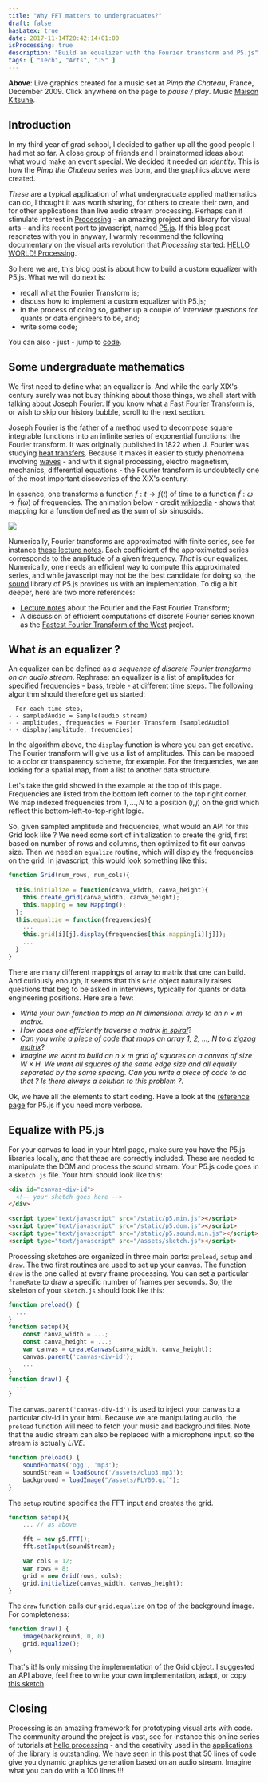 ```yaml
---
title: "Why FFT matters to undergraduates?"
draft: false
hasLatex: true
date: 2017-11-14T20:42:14+01:00
isProcessing: true
description: "Build an equalizer with the Fourier transform and P5.js"
tags: [ "Tech", "Arts", "JS" ]
---
```


<div id="sketch-holder">
  <!-- p5 sketch goes here -->
</div>

**Above**: Live graphics created for a music set at *Pimp the Chateau*, France, December 2009. Click anywhere on the page to *pause / play*. Music [Maison Kitsune](https://shop.kitsune.fr/music/music/compilation.html?___store=kitsune_fr_fr).

## Introduction

In my third year of grad school, I decided to gather up all the good people I had met so far. A close group of friends and I brainstormed ideas about what would make an event special. We decided it needed *an identity*. This is how the *Pimp the Chateau* series was born, and the graphics above were created.

*These* are a typical application of what undergraduate applied mathematics can do, I thought it was worth sharing, for others to create their own, and for other applications than live audio stream processing. Perhaps can it stimulate interest in [Processing](https://processing.org/) - an amazing project and library for visual arts - and its recent port to javascript, named [P5.js](https://p5js.org/). If this blog post resonates with you in anyway, I warmly recommend the following documentary on the visual arts revolution that *Processing* started: [HELLO WORLD! Processing](https://vimeo.com/60735314).

So here we are, this blog post is about how to build a custom equalizer with P5.js. What we will do next is:

  - recall what the Fourier Transform is;
  - discuss how to implement a custom equalizer with P5.js;
  - in the process of doing so, gather up a couple of *interview questions* for quants or data engineers to be, and;
  - write some code;

You can also - just - jump to [code](#setting-up-a-p5.js-canvas).

## Some undergraduate mathematics

We first need to define what an equalizer is. And while the early XIX's century surely was not busy thinking about those things, we shall start with talking about Joseph Fourier. If you know what a Fast Fourier Transform is, or wish to skip our history bubble, scroll to the next section.

Joseph Fourier is the father of a method used to decompose square integrable functions into an infinite series of exponential functions: the Fourier transform. It was originally published in 1822 when J. Fourier was studying [heat transfers](https://www.worldcat.org/title/theorie-analytique-de-la-chaleur/oclc/2688081). Because it makes it easier to study phenomena involving [waves](https://en.wikipedia.org/wiki/Wave) - and with it signal processing, electro magnetism, mechanics, differential equations - the Fourier transform is undoubtedly one of the most important discoveries of the XIX's century.

In essence, one transforms a function $f: t \to f(t)$ of time to a function $\hat{f}: \omega \to \hat{f}(\omega)$ of frequencies. The animation below - credit [wikipedia](https://upload.wikimedia.org/wikipedia/commons/7/72/Fourier_transform_time_and_frequency_domains_%28small%29.gif) - shows that mapping for a function defined as the sum of six sinusoids.

<img src="https://upload.wikimedia.org/wikipedia/commons/7/72/Fourier_transform_time_and_frequency_domains_%28small%29.gif" class='img-center'/>

Numerically, Fourier transforms are approximated with finite series, see for instance [these lecture notes](http://www.robots.ox.ac.uk/~sjrob/Teaching/SP/l7.pdf). Each coefficient of the approximated series corresponds to the amplitude of a given frequency. *That* is our equalizer. Numerically, one needs an efficient way to compute this approximated series, and while javascript may not be the best candidate for doing so, the [sound](https://p5js.org/reference/#/libraries/p5.sound) library of P5.js provides us with an implementation. To dig a bit deeper, here are two more references:

- [Lecture notes](https://www.cs.cmu.edu/afs/andrew/scs/cs/15-463/2001/pub/www/notes/fourier/fourier.pdf) about the Fourier and the Fast Fourier Transform;
- A discussion of efficient computations of discrete Fourier series known as the [Fastest Fourier Transform of the West](http://fftw.org/) project.

## What *is* an equalizer ?

An equalizer can be defined as *a sequence of discrete Fourier transforms on an audio stream*. Rephrase: an equalizer is a list of amplitudes for specified frequencies - bass, treble - at different time steps. The following algorithm should therefore get us started:

```
- For each time step,
- - sampledAudio = Sample(audio stream)
- - amplitudes, frequencies = Fourier Transform [sampledAudio]
- - display(amplitude, frequencies)
```

In the algorithm above, the `display` function is where you can get creative. The Fourier transform will give us a list of amplitudes. This can be mapped to a color or transparency scheme, for example. For the frequencies, we are looking for a spatial map, from a list to another data structure.

Let's take the grid showed in the example at the top of this page. Frequencies are listed from the bottom left corner to the top right corner. We map indexed frequencies from $1, \ldots, N$ to a position $(i,j)$ on the grid which reflect this bottom-left-to-top-right logic.

So, given sampled amplitude and frequencies, what would an API for this Grid look like ? We need some sort of initialization to create the grid, first based on number of rows and columns, then optimized to fit our canvas size. Then we need an `equalize` routine, which will display the frequencies on the grid. In javascript, this would look something like this:

```javascript
function Grid(num_rows, num_cols){
  ...
  this.initialize = function(canva_width, canva_height){
    this.create_grid(canva_width, canva_height);
    this.mapping = new Mapping();
  };
  this.equalize = function(frequencies){
    ...
    this.grid[i][j].display(frequencies[this.mapping[i][j]]);
    ...
  }
}
```
There are many different mappings of array to matrix that one can build. And curiously enough, it seems that this `Grid` object naturally raises questions that beg to be asked in interviews, typically for quants or data engineering positions. Here are a few:

- *Write your own function to map an $N$ dimensional array to an $n \times m$ matrix*.
- *How does one efficiently traverse a matrix [in spiral](http://4.bp.blogspot.com/-AcneqVltY3g/Uiy0JMTXuiI/AAAAAAAAAfA/xN5k_GyRJYg/s1600/Spiral.jpg)*?
- *Can you write a piece of code that maps an array 1, 2, ..., N to a [zigzag matrix](https://www.pantechsolutions.net/blog/wp-content/uploads/2014/01/zig-zag-ordering.jpg)*?
- *Imagine we want to build an $n\times m$ grid of squares on a canvas of size $W \times H$. We want all squares of the same edge size and all equally separated by the same spacing. Can you write a piece of code to do that ? Is there always a solution to this problem ?*.

Ok, we have all the elements to start coding. Have a look at the [reference page](https://p5js.org/reference/) for P5.js if you need more verbose.

## <a name="setting-up-a-p5.js-canvas"></a> Equalize with P5.js

For your canvas to load in your html page, make sure you have the P5.js libraries locally, and that these are correctly included. These are needed to manipulate the DOM and process the sound stream. Your P5.js code goes in a `sketch.js` file. Your html should look like this:

```html
<div id="canvas-div-id">
  <!-- your sketch goes here -->
</div>

<script type="text/javascript" src="/static/p5.min.js"></script>
<script type="text/javascript" src="/static/p5.dom.js"></script>
<script type="text/javascript" src="/static/p5.sound.min.js"></script>
<script type="text/javascript" src="/assets/sketch.js"></script>
```

Processing sketches are organized in three main parts: `preload`, `setup` and `draw`. The two first routines are used to set up your canvas. The function `draw` is the one called at every frame processing. You can set a particular `frameRate` to draw a specific number of frames per seconds. So, the skeleton of your `sketch.js` should look like this:

```javascript
function preload() {
  ...
}
function setup(){
    const canva_width = ...;
    const canva_height = ...;
    var canvas = createCanvas(canva_width, canva_height);
    canvas.parent('canvas-div-id');
    ...
}
function draw() {
  ...
}
```

The `canvas.parent('canvas-div-id')` is used to inject your canvas to a particular div-id in your html. Because we are manipulating audio, the `preload` function will need to fetch your music and background files. Note that the audio stream can also be replaced with a microphone input, so the stream is actually *LIVE*.

```javascript
function preload() {
    soundFormats('ogg', 'mp3');
    soundStream = loadSound('/assets/club3.mp3');
    background = loadImage("/assets/FLY00.gif");
}
```

The `setup` routine specifies the FFT input and creates the grid.

```javascript
function setup(){
    ... // as above

    fft = new p5.FFT();
    fft.setInput(soundStream);

    var cols = 12;
    var rows = 8;
    grid = new Grid(rows, cols);
    grid.initialize(canvas_width, canvas_height);
}
```

The `draw` function calls our `grid.equalize` on top of the background image. For completeness:
```javascript
function draw() {
    image(background, 0, 0)
    grid.equalize();
}
```

That's it! Is only missing the implementation of the Grid object. I suggested an API above, feel free to write your own implementation, adapt, or copy [this sketch](/js/p5/sketch.js).

## Closing

Processing is an amazing framework for prototyping visual arts with code. The community around the project is vast, see for instance this online series of tutorials at [hello processing](http://hello.processing.org/) - and the creativity used in the [applications](https://www.processing.org/exhibition/) of the library is outstanding. We have seen in this post that 50 lines of code give you dynamic graphics generation based on an audio stream. Imagine what you can do with a 100 lines !!!



<script type="text/javascript" src="/js/p5/p5.min.js"></script>
<script type="text/javascript" src="/js/p5/p5.dom.js"></script>
<script type="text/javascript" src="/js/p5/p5.sound.min.js"></script>
<script type="text/javascript" src="/js/p5/sketch.js"></script>

<script type="text/javascript" src="https://cdnjs.cloudflare.com/ajax/libs/mathjax/2.7.1/MathJax.js?config=TeX-AMS-MML_HTMLorMML">
</script>

<script type="text/x-mathjax-config">
  MathJax.Hub.Config({
    tex2jax: {
      inlineMath: [['$','$'], ['\\(','\\)']],
      displayMath: [['$$','$$'], ['\[','\]']],
      processEscapes: true,
      processEnvironments: true,
      skipTags: ['script', 'noscript', 'style', 'textarea', 'pre'],
      TeX: { equationNumbers: { autoNumber: "AMS" },
           extensions: ["AMSmath.js", "AMSsymbols.js"] }
    }
  });
</script>

<script type="text/x-mathjax-config">
  MathJax.Hub.Queue(function() {
      // Fix <code> tags after MathJax finishes running. This is a
      // hack to overcome a shortcoming of Markdown. Discussion at
      // https://github.com/mojombo/jekyll/issues/199
      var all = MathJax.Hub.getAllJax(), i;
      for(i = 0; i < all.length; i += 1) {
          all[i].SourceElement().parentNode.className += ' has-jax';
      }
  });
</script>
